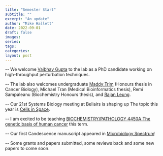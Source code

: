 ```yaml
---
title: "Semester Start"
subtitle: ""
excerpt: "An update"
author: "Mike Hallett"
date: 2022-09-01
draft: false
images:
series:
tags:
categories:
layout: post
---
```

 
 -- We welcome [Vaibhav Gupta](/team/vaibhav-gupta) to the lab as a PhD candidate working on high-throughput perturbation techniques.
 
 -- The lab also welcomes undergraduate  [Maddy Trim](/team/maddy-trim) (Honours thesis in Cancer Biology), Michael Tran (Medical Bioinformatics thesis), 
 Remi Sampaleanu (Biochemistry Honours thesis), and [Rajan Leung](/team/rajan-leung). 
 
 -- Our 21st Systems Biology meeting at Bellairs is shaping up The topic this year is [Cells in Space](/barbados/cells-in-space).
 
 -- I am excited to be teaching [BIOCHEMISTRY/PATHOLOGY 4450A The genetic basis of human cancer](https://cancer-genetics-western.netlify.app/) this term. 

 
 -- Our first Candescence manuscript appeared in [Microbiology Spectrum](https://journals.asm.org/doi/10.1128/spectrum.01472-22)! 
 
 -- Some grants and papers submitted, some reviews back and some new papers to come soon.
 
 

